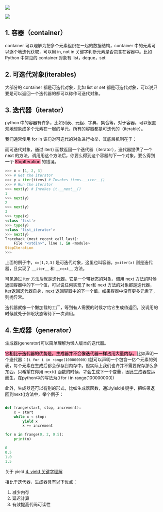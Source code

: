 ![](Pasted%20image%2020220917170523.png)

![](Pasted%20image%2020220917170536.png)

## 1. 容器（container）

container 可以理解为把多个元素组织在一起的数据结构，container 中的元素可以逐个地迭代获取，可以用 in, not in 关键字判断元素是否包含在容器中。比如 Python 中常见的 container 对象有 list，deque，set

## 2. 可迭代对象(iterables)

大部分的 container 都是可迭代对象，比如 list or set 都是可迭代对象，可以说只要是可以返回一个迭代器的都可以称作可迭代对象。

## 3. 迭代器（iterator）

python 中的容器有许多，比如列表、元组、字典、集合等，对于容器，可以很直观地想象成多个元素在一起的单元，所有的容器都是可迭代的（iterable）。

我们通常使用 for in 语句对可迭代的对象进行枚举，其底层机制在于：

而可迭代对象，通过 iter() 函数返回一个迭代器（iterator），迭代器提供了一个 next 的方法。调用用这个方法后，你要么得到这个容器的下一个对象，要么得到一个 <mark style="background: #FF5582A6;">StopIteration</mark> 的错误。

```python
>>> x = [1, 2, 3]
>>> # Get the iterator
>>> y = iter(items) # Invokes items.__iter__()
>>> # Run the iterator
>>> next(y) # Invokes it.__next__()
1
>>> next(y)
2
>>> next(y)
3
>>> type(x)
<class 'list'>
>>> type(y)
<class 'list_iterator'>
>>> next(y)
Traceback (most recent call last):
    File "<stdin>", line 1, in <module>
StopIteration
>>>
```
上面的例子中，`x=[1,2,3]` 是可迭代对象，这里也叫容器。`y=iter(x)` 则是迭代器，且实现了 `__iter__` 和 `__next__` 方法。

可见通过 iter 方法后就是迭代器。它是一个带状态的对象，调用 next 方法的时候返回容器中的下一个值，可以说任何实现了iter和 next 方法的对象都是迭代器，iter返回迭代器自身，next 返回容器中的下一个值，如果容器中没有更多元素了，则抛异常。

迭代器就像一个懒加载的工厂，等到有人需要的时候才给它生成值返回，没调用的时候就处于休眠状态等待下一次调用。

## 4. 生成器（generator）

生成器(generator)可以简单理解为懒人版本的迭代器。

<mark style="background: #FF5582A6;">它相比于迭代器的优势是，生成器并不会像迭代器一样占用大量内存。</mark>比如声明一个迭代器：`[i for i in range(100000000)]`就可以声明一个包含一亿个元素的列表，每个元素在生成后都会保存到内存中。但实际上我们也许并不需要保存那么多东西，只希望在你用 next() 函数的时候，才会生成下一个变量，因此生成器应运而生，在python中的写法为(i for i in range(100000000))

此外，生成器还可以有别的形式，比如生成器函数，通过yield关键字，把结果返回到next()方法中，举个例子：

```python

def frange(start, stop, increment):
    x = start
    while x < stop:
        yield x
        x += increment

for n in frange(0, 2, 0.5):
    print(n)

0
0.5
1.0
1.5
```

关于 yield  [4. yield 关键字理解](4.%20yield%20关键字理解.md)

相比于迭代器，生成器具有以下优点：
1.  减少内存
2.  延迟计算
3.  有效提高代码可读性